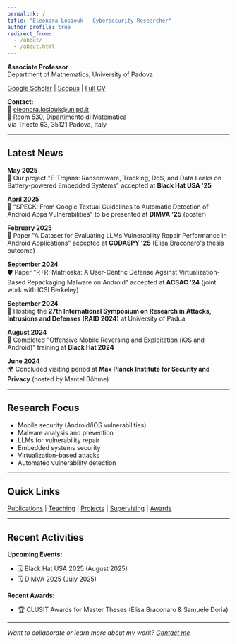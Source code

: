 ```yaml
---
permalink: /
title: "Eleonora Losiouk - Cybersecurity Researcher"
author_profile: true
redirect_from: 
  - /about/
  - /about.html
---
```


**Associate Professor**  
Department of Mathematics, University of Padova  

[Google Scholar](https://scholar.google.com) | [Scopus](https://www.scopus.com) | [Full CV](your-cv-link)  

**Contact:**  
📧 eleonora.losiouk@unipd.it  
🏢 Room 530, Dipartimento di Matematica  
Via Trieste 63, 35121 Padova, Italy  

---

## Latest News

**May 2025**  
🔐 Our project "E-Trojans: Ransomware, Tracking, DoS, and Data Leaks on Battery-powered Embedded Systems" accepted at **Black Hat USA '25**  

**April 2025**  
📱 "SPECK: From Google Textual Guidelines to Automatic Detection of Android Apps Vulnerabilities" to be presented at **DIMVA '25** (poster)  

**February 2025**  
🤖 Paper "A Dataset for Evaluating LLMs Vulnerability Repair Performance in Android Applications" accepted at **CODASPY '25** (Elisa Braconaro's thesis outcome)  

**September 2024**  
🛡️ Paper "R+R: Matrioska: A User-Centric Defense Against Virtualization-Based Repackaging Malware on Android" accepted at **ACSAC '24** (joint work with ICSI Berkeley)  

**September 2024**  
🎉 Hosting the **27th International Symposium on Research in Attacks, Intrusions and Defenses (RAID 2024)** at University of Padua  

**August 2024**  
📱 Completed "Offensive Mobile Reversing and Exploitation (iOS and Android)" training at **Black Hat 2024**  

**June 2024**  
🌍 Concluded visiting period at **Max Planck Institute for Security and Privacy** (hosted by Marcel Böhme)  

---

## Research Focus

- Mobile security (Android/iOS vulnerabilities)
- Malware analysis and prevention
- LLMs for vulnerability repair
- Embedded systems security
- Virtualization-based attacks
- Automated vulnerability detection

---

## Quick Links

[Publications](/publications) | 
[Teaching](/teaching) | 
[Projects](/projects) | 
[Supervising](/supervising) | 
[Awards](/awards)

---

## Recent Activities

**Upcoming Events:**
- 🗓️ Black Hat USA 2025 (August 2025)
- 🗓️ DIMVA 2025 (July 2025)

**Recent Awards:**
- 🏆 CLUSIT Awards for Master Theses (Elisa Braconaro & Samuele Doria)

---

*Want to collaborate or learn more about my work? [Contact me](mailto:eleonora.losiouk@unipd.it)*